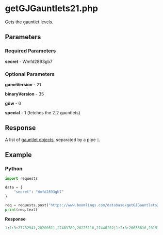 # getGJGauntlets21.php

Gets the gauntlet levels.

## Parameters

### Required Parameters

**secret** - Wmfd2893gb7

### Optional Parameters

**gameVersion** - 21

**binaryVersion** - 35

**gdw** - 0

**special** - 1 (fetches the 2.2 gauntlets)

## Response

A list of [gauntlet objects](/resources/server/gauntlet.md), separated by a pipe `|`.

## Example

<!-- tabs:start -->

### **Python**

```py
import requests

data = {
    "secret": "Wmfd2893gb7"
}

req = requests.post("https://www.boomlings.com/database/getGJGauntlets21.php", data=data)
print(req.text)
```

**Response**
```py
1:1:3:27732941,28200611,27483789,28225110,27448202|1:2:3:20635816,28151870,25969464,24302376,27399722|1:3:3:28179535,29094196,29071134,26317634,12107595|1:4:3:26949498,26095850,27973097,27694897,26070995|1:5:3:18533341,28794068,28127292,4243988,28677296|1:6:3:28255647,27929950,16437345,28270854,29394058|1:7:3:25886024,4259126,26897899,7485599,19862531|1:8:3:18025697,23189196,27786218,27728679,25706351#74aeff3cb009cbde1d7235e1c7e74b47d793eb82
```

<!-- tabs:end -->